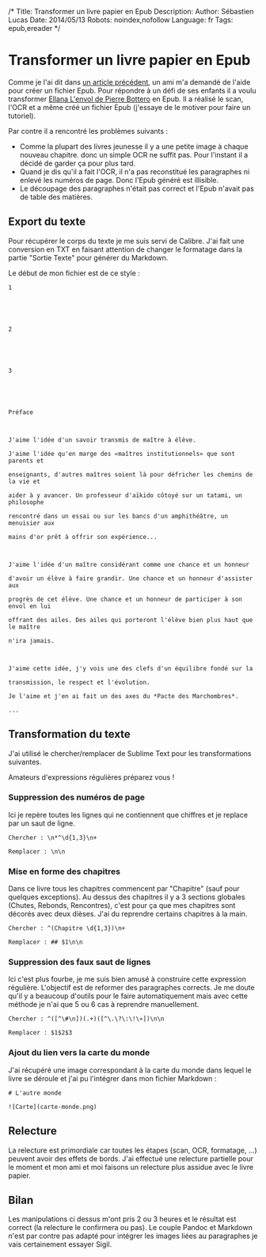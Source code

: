/*
Title: Transformer un livre papier en Epub
Description: 
Author: Sébastien Lucas
Date: 2014/05/13
Robots: noindex,nofollow
Language: fr
Tags: epub,ereader
*/
# Transformer un livre papier en Epub

Comme je l'ai dit dans [un article précédent](/blog/creation-epub-pandoc), un ami m'a demandé de l'aide pour créer un fichier Epub. Pour répondre à un défi de ses enfants il a voulu transformer [Ellana L'envol de Pierre Bottero](http://fr.wikipedia.org/wiki/Ellana_l%27envol) en Epub. Il a réalisé le scan, l'OCR et a même créé un fichier Epub (j'essaye de le motiver pour faire un tutoriel).

Par contre il a rencontré les problèmes suivants :

 * Comme la plupart des livres jeunesse il y a une petite image à chaque nouveau chapitre. donc un simple OCR ne suffit pas. Pour l'instant il a décidé de garder ça pour plus tard.
 * Quand je dis qu'il a fait l'OCR, il n'a pas reconstitué les paragraphes ni enlevé les numéros de page. Donc l'Epub généré est illisible.
 * Le découpage des paragraphes n'était pas correct et l'Epub n'avait pas de table des matières.

## Export du texte

Pour récupérer le corps du texte je me suis servi de Calibre. J'ai fait une conversion en TXT en faisant attention de changer le formatage dans la partie "Sortie Texte" pour générer du Markdown.

Le début de mon fichier est de ce style :

```
1 





2 





3 





Préface 



J'aime l'idée d'un savoir transmis de maître à élève. 

J'aime l'idée qu'en marge des «maîtres institutionnels» que sont parents et 

enseignants, d'autres maîtres soient là pour défricher les chemins de la vie et 

aider à y avancer. Un professeur d'aïkido côtoyé sur un tatami, un philosophe 

rencontré dans un essai ou sur les bancs d'un amphithéâtre, un menuisier aux 

mains d'or prêt à offrir son expérience... 



J'aime l'idée d'un maître considérant comme une chance et un honneur 

d'avoir un élève à faire grandir. Une chance et un honneur d'assister aux 

progrès de cet élève. Une chance et un honneur de participer à son envol en lui 

offrant des ailes. Des ailes qui porteront l'élève bien plus haut que le maître 

n'ira jamais. 



J'aime cette idée, j'y vois une des clefs d'un équilibre fondé sur la 

transmission, le respect et l'évolution. 

Je l'aime et j'en ai fait un des axes du *Pacte des Marchombres*. 

...
```

## Transformation du texte

J'ai utilisé le chercher/remplacer de Sublime Text pour les transformations suivantes.

Amateurs d'expressions régulières préparez vous !

### Suppression des numéros de page

Ici je repère toutes les lignes qui ne contiennent que chiffres et je replace par un saut de ligne.

```
Chercher : \n*^\d{1,3}\n+

Remplacer : \n\n
```

### Mise en forme des chapitres

Dans ce livre tous les chapitres commencent par "Chapitre" (sauf pour quelques exceptions). Au dessus des chapitres il y a 3 sections globales (Chutes, Rebonds, Rencontres), c'est pour ça que mes chapitres sont décorés avec deux dièses. J'ai du reprendre certains chapitres à la main.

```
Chercher : ^(Chapitre \d{1,3})\n+

Remplacer : ## $1\n\n
```

### Suppression des faux saut de lignes

Ici c'est plus fourbe, je me suis bien amusé à construire cette expression régulière. L'objectif est de reformer des paragraphes corrects. Je me doute qu'il y a beaucoup d'outils pour le faire automatiquement mais avec cette méthode je n'ai que 5 ou 6 cas à reprendre manuellement.

```
Chercher : ^([^\#\n])(.+)([^\.\?\:\!\»])\n\n

Remplacer : $1$2$3 
```

### Ajout du lien vers la carte du monde

J'ai récupéré une image correspondant à la carte du monde dans lequel le livre se déroule et j'ai pu l'intégrer dans mon fichier Markdown :

```
# L'autre monde

![Carte](carte-monde.png)
```

## Relecture

La relecture est primordiale car toutes les étapes (scan, OCR, formatage, ...) peuvent avoir des effets de bords. J'ai effectué une relecture partielle pour le moment et mon ami et moi faisons un relecture plus assidue avec le livre papier.

## Bilan

Les manipulations ci dessus m'ont pris 2 ou 3 heures et le résultat est correct (la relecture le confirmera ou pas). Le couple Pandoc et Markdown n'est par contre pas adapté pour intégrer les images liées au paragraphes je vais certainement essayer Sigil.